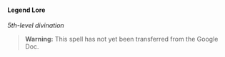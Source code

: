#### Legend Lore
<!-- markdownlint-disable-next-line no-emphasis-as-heading -->
_5th-level divination_

> **Warning:**
> This spell has not yet been transferred from the Google Doc.
